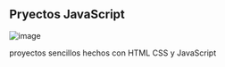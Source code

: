 ## Pryectos JavaScript

![image](https://github.com/GAROS01/proyectos-javascript/assets/107366629/5641bb04-2690-4e0e-b162-989193b61d93)


proyectos sencillos hechos con HTML CSS y JavaScript 
